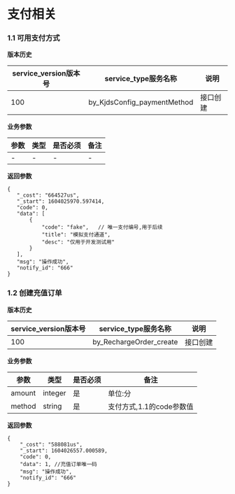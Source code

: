# 支付相关


### 1.1 可用支付方式


**版本历史**

|service_version版本号|service_type服务名称|说明|
|----|---|---|
|100|by_KjdsConfig_paymentMethod|接口创建|

**业务参数**

|参数 |类型|是否必须|备注|
| ---------------- | ------------------------ | ------------------------ | ------------------------ |
|-|-|-|-|

**返回参数** 
```
{
   "_cost": "664527us",
   "_start": 1604025970.597414,
   "code": 0,
   "data": [
       {
           "code": "fake",   // 唯一支付编号,用于后续
           "title": "模拟支付通道",
           "desc": "仅用于开发测试用"
       }
   ],
   "msg": "操作成功",
   "notify_id": "666"
}
```



### 1.2 创建充值订单

**版本历史**

|service_version版本号|service_type服务名称|说明|
|----|---|---|
|100|by_RechargeOrder_create|接口创建|

**业务参数**

|参数 |类型|是否必须|备注|
| ---------------- | ------------------------ | ------------------------ | ------------------------ |
|amount|integer|是|单位:分|
|method|string|是|支付方式,1.1的code参数值|

**返回参数** 
```
{
    "_cost": "588081us",
    "_start": 1604026557.000589,
    "code": 0,
    "data": 1, //充值订单唯一码
    "msg": "操作成功",
    "notify_id": "666"
}
```
